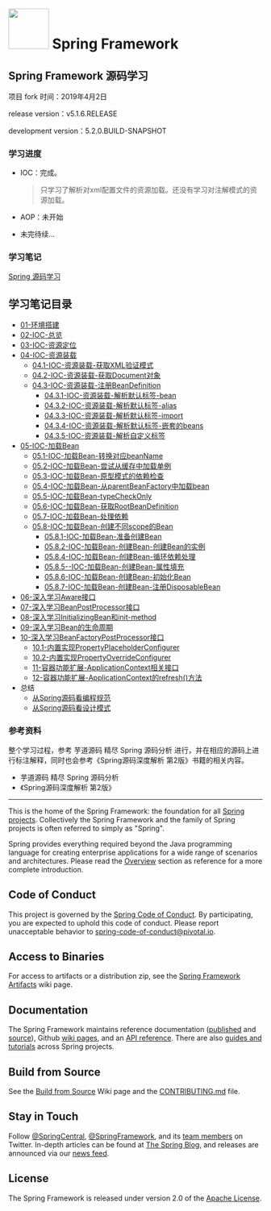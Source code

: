 # <img src="src/docs/asciidoc/images/spring-framework.png" width="80" height="80"> Spring Framework

## Spring Framework 源码学习

项目 fork 时间：2019年4月2日

release version：v5.1.6.RELEASE

development version：5.2.0.BUILD-SNAPSHOT

### 学习进度

- IOC：完成。

  > 只学习了解析对xml配置文件的资源加载。还没有学习对注解模式的资源加载。

- AOP：未开始

- 未完待续...

### 学习笔记

[Spring 源码学习](source_docs)

## 学习笔记目录

- [01-环境搭建](source_docs/01-Spring源码学习-环境搭建.md)
- [02-IOC-总览](source_docs/02-Spring源码学习-IOC-总览.md)
- [03-IOC-资源定位](source_docs/03-Spring源码学习-IOC-资源定位.md)
- [04-IOC-资源装载](source_docs/04-Spring源码学习-IOC-资源装载.md)
  - [04.1-IOC-资源装载-获取XML验证模式](source_docs/04.1-Spring源码学习-IOC-资源装载-获取XML验证模式.md)
  - [04.2-IOC-资源装载-获取Document对象](source_docs/04.2-Spring源码学习-IOC-资源装载-获取Document对象.md)
  - [04.3-IOC-资源装载-注册BeanDefinition](source_docs/04.3-Spring源码学习-IOC-资源装载-注册BeanDefinition.md)
    - [04.3.1-IOC-资源装载-解析默认标签-bean](source_docs/04.3.1-Spring源码学习-IOC-资源装载-解析默认标签-<bean>.md)
    - [04.3.2-IOC-资源装载-解析默认标签-alias](source_docs/04.3.2-Spring源码学习-IOC-资源装载-解析默认标签-<alias>.md)
    - [04.3.3-IOC-资源装载-解析默认标签-import](source_docs/04.3.3-Spring源码学习-IOC-资源装载-解析默认标签-<import>.md)
    - [04.3.4-IOC-资源装载-解析默认标签-嵌套的beans](source_docs/04.3.4-Spring源码学习-IOC-资源装载-解析默认标签-嵌套的<beans>.md)
    - [04.3.5-IOC-资源装载-解析自定义标签](source_docs/04.3.5-Spring源码学习-IOC-资源装载-解析自定义标签.md)
- [05-IOC-加载Bean](source_docs/05-Spring源码学习-IOC-加载Bean.md)
  - [05.1-IOC-加载Bean-转换对应beanName](source_docs/05.1-Spring源码学习-IOC-加载Bean-转换对应beanName.md)
  - [05.2-IOC-加载Bean-尝试从缓存中加载单例](source_docs/05.2-Spring源码学习-IOC-加载Bean-尝试从缓存中加载单例.md)
  - [05.3-IOC-加载Bean-原型模式的依赖检查](source_docs/05.3-Spring源码学习-IOC-加载Bean-原型模式的依赖检查.md)
  - [05.4-IOC-加载Bean-从parentBeanFactory中加载bean](source_docs/05.4-Spring源码学习-IOC-加载Bean-从parentBeanFactory中加载bean.md)
  - [05.5-IOC-加载Bean-typeCheckOnly](source_docs/05.5-Spring源码学习-IOC-加载Bean-typeCheckOnly.md)
  - [05.6-IOC-加载Bean-获取RootBeanDefinition](source_docs/05.6-Spring源码学习-IOC-加载Bean-获取RootBeanDefinition.md)
  - [05.7-IOC-加载Bean-处理依赖](source_docs/05.7-Spring源码学习-IOC-加载Bean-处理依赖.md)
  - [05.8-IOC-加载Bean-创建不同scope的Bean](source_docs/05.8-Spring源码学习-IOC-加载Bean-创建不同scope的Bean.md)
    - [05.8.1-IOC-加载Bean-准备创建Bean](source_docs/05.8.1-Spring源码学习-IOC-加载Bean-准备创建Bean.md)
    - [05.8.2-IOC-加载Bean-创建Bean-创建Bean的实例](source_docs/05.8.2-Spring源码学习-IOC-加载Bean-创建Bean-创建Bean的实例.md)
    - [05.8.4-IOC-加载Bean-创建Bean-循环依赖处理](source_docs/05.8.4-Spring源码学习-IOC-加载Bean-创建Bean-循环依赖处理.md)
    - [05.8.5--IOC-加载Bean-创建Bean-属性填充](source_docs/05.8.5-Spring源码学习-IOC-加载Bean-创建Bean-属性填充.md)
    - [05.8.6-IOC-加载Bean-创建Bean-初始化Bean](source_docs/05.8.6-Spring源码学习-IOC-加载Bean-创建Bean-初始化Bean.md)
    - [05.8.7-IOC-加载Bean-创建Bean-注册DisposableBean](source_docs/05.8.7-Spring源码学习-IOC-加载Bean-创建Bean-注册DisposableBean.md)
- [06-深入学习Aware接口](source_docs/06-Spring源码学习-深入学习Aware接口.md)
- [07-深入学习BeanPostProcessor接口](source_docs/07-Spring源码学习-深入学习BeanPostProcessor接口.md)
- [08-深入学习InitializingBean和init-method](source_docs/08-Spring源码学习-深入学习InitializingBean和init-method.md)
- [09-深入学习Bean的生命周期](source_docs/09-Spring源码学习-深入学习Bean的生命周期.md)
- [10-深入学习BeanFactoryPostProcessor接口](source_docs/10-Spring源码学习-深入学习BeanFactoryPostProcessor接口.md)
  - [10.1-内置实现PropertyPlaceholderConfigurer](source_docs/10.1-Spring源码学习-深入学习BeanFactoryPostProcessor接口-内置实现PropertyPlaceholderConfigurer.md)
  - [10.2-内置实现PropertyOverrideConfigurer](source_docs/10.2-Spring源码学习-深入学习BeanFactoryPostProcessor接口-内置实现PropertyOverrideConfigurer.md)
  - [11-容器功能扩展-ApplicationContext相关接口](source_docs/11-Spring源码学习-容器功能扩展-ApplicationContext相关接口.md)
  - [12-容器功能扩展-ApplicationContext的refresh()方法](source_docs/12-Spring源码学习-容器功能扩展-ApplicationContext的refresh()方法.md)
- 总结
  - [从Spring源码看编程规范](source_docs/Spring源码学习-总结-从Spring源码看编程规范.md)
  - [从Spring源码看设计模式](source_docs/Spring源码学习-总结-从Spring源码看设计模式.md)


### 参考资料

整个学习过程，参考 芋道源码 精尽 Spring 源码分析 进行，并在相应的源码上进行标注解释，同时也会参考《Spring源码深度解析 第2版》书籍的相关内容。

- 芋道源码 精尽 Spring 源码分析 
- 《Spring源码深度解析 第2版》

------


This is the home of the Spring Framework: the foundation for all [Spring projects](https://spring.io/projects). Collectively the Spring Framework and the family of Spring projects is often referred to simply as "Spring". 

Spring provides everything required beyond the Java programming language for creating enterprise applications for a wide range of scenarios and architectures. Please read the [Overview](https://docs.spring.io/spring/docs/current/spring-framework-reference/overview.html#spring-introduction) section as reference for a more complete introduction.

## Code of Conduct

This project is governed by the [Spring Code of Conduct](CODE_OF_CONDUCT.adoc). By participating, you are expected to uphold this code of conduct. Please report unacceptable behavior to spring-code-of-conduct@pivotal.io.

## Access to Binaries

For access to artifacts or a distribution zip, see the [Spring Framework Artifacts](https://github.com/spring-projects/spring-framework/wiki/Spring-Framework-Artifacts) wiki page.

## Documentation

The Spring Framework maintains reference documentation ([published](https://docs.spring.io/spring-framework/docs/current/spring-framework-reference/) and [source](src/docs/asciidoc)), Github [wiki pages](https://github.com/spring-projects/spring-framework/wiki), and an
[API reference](https://docs.spring.io/spring-framework/docs/current/javadoc-api/). There are also [guides and tutorials](https://spring.io/guides) across Spring projects.

## Build from Source

See the [Build from Source](https://github.com/spring-projects/spring-framework/wiki/Build-from-Source) Wiki page and the [CONTRIBUTING.md](CONTRIBUTING.md) file.

## Stay in Touch

Follow [@SpringCentral](https://twitter.com/springcentral), [@SpringFramework](https://twitter.com/springframework), and its [team members](https://twitter.com/springframework/lists/team/members) on Twitter. In-depth articles can be found at [The Spring Blog](https://spring.io/blog/), and releases are announced via our [news feed](https://spring.io/blog/category/news).

## License

The Spring Framework is released under version 2.0 of the [Apache License](https://www.apache.org/licenses/LICENSE-2.0).
